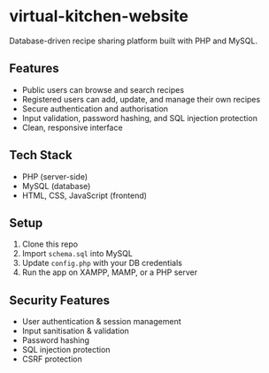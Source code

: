 # virtual-kitchen-website
Database-driven recipe sharing platform built with PHP and MySQL.
## Features
- Public users can browse and search recipes
- Registered users can add, update, and manage their own recipes
- Secure authentication and authorisation
- Input validation, password hashing, and SQL injection protection
- Clean, responsive interface

## Tech Stack
- PHP (server-side)
- MySQL (database)
- HTML, CSS, JavaScript (frontend)

## Setup
1. Clone this repo
2. Import `schema.sql` into MySQL
3. Update `config.php` with your DB credentials
4. Run the app on XAMPP, MAMP, or a PHP server

## Security Features
- User authentication & session management
- Input sanitisation & validation
- Password hashing
- SQL injection protection
- CSRF protection


